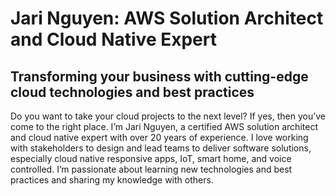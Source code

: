 # Jari Nguyen: AWS Solution Architect and Cloud Native Expert

## Transforming your business with cutting-edge cloud technologies and best practices

Do you want to take your cloud projects to the next level? If yes, then you’ve come to the right place. I’m Jari Nguyen, a certified AWS solution architect and cloud native expert with over 20 years of experience. I love working with stakeholders to design and lead teams to deliver software solutions, especially cloud native responsive apps, IoT, smart home, and voice controlled. I’m passionate about learning new technologies and best practices and sharing my knowledge with others.
